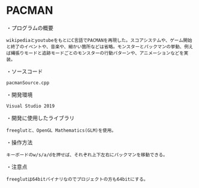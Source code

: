 # PACMAN

・プログラムの概要

	wikipediaとyoutubeをもとにC言語でPACMANを再現した。スコアシステムや、ゲーム開始と終了のイベントや、音楽や、細かい箇所などは省略。モンスターとパックマンの挙動、例えば縄張りモードと追跡モードごとのモンスターの行動パターンや、アニメーションなどを実装。
  
・ソースコード

	pacmanSource.cpp
  
・開発環境

	Visual Studio 2019
  
・開発に使用したライブラリ

	freeglutと、OpenGL Mathematics(GLM)を使用。
  
・操作方法

	キーボードのw/s/a/dを押せば、それぞれ上下左右にパックマンを移動できる。
  
・注意点

	freeglutは64bitバイナリなのでプロジェクトの方も64bitにする。
